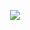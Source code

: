 <p align="center">
<img src="https://github.com/clamarque/clamarque.github.io/blob/master/img/Logo-final-png.png" />
</p>
